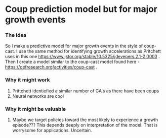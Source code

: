 # Coup prediction model but for major growth events

### The idea

So I make a predictive model for major growth events in the style of coup-cast. I use the same method for identifying growth accelerations as Pritchett uses in this one https://www.jstor.org/stable/10.5325/jdevepers.2.1-2.0003 . Then I create a model similar to the coup-cast model found here - https://oefresearch.org/activities/coup-cast .

### Why it might work

1. Prittchett identiefied a similar number of GA's as there have been coups
2. Neural networks are cool

### Why it might be valuable

1. Maybe we target policies toward the most likely to experience a growth episode??? This depends deeply on interpretation of the model. That is worrysome for applications. Uncertain.
